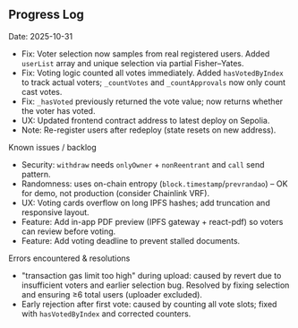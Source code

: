 ## Progress Log

Date: 2025-10-31

- Fix: Voter selection now samples from real registered users. Added `userList` array and unique selection via partial Fisher–Yates.
- Fix: Voting logic counted all votes immediately. Added `hasVotedByIndex` to track actual voters; `_countVotes` and `_countApprovals` now only count cast votes.
- Fix: `_hasVoted` previously returned the vote value; now returns whether the voter has voted.
- UX: Updated frontend contract address to latest deploy on Sepolia.
- Note: Re-register users after redeploy (state resets on new address).

Known issues / backlog
- Security: `withdraw` needs `onlyOwner` + `nonReentrant` and `call` send pattern.
- Randomness: uses on-chain entropy (`block.timestamp`/`prevrandao`) – OK for demo, not production (consider Chainlink VRF).
- UX: Voting cards overflow on long IPFS hashes; add truncation and responsive layout.
- Feature: Add in-app PDF preview (IPFS gateway + react-pdf) so voters can review before voting.
- Feature: Add voting deadline to prevent stalled documents.

Errors encountered & resolutions
- "transaction gas limit too high" during upload: caused by revert due to insufficient voters and earlier selection bug. Resolved by fixing selection and ensuring ≥6 total users (uploader excluded).
- Early rejection after first vote: caused by counting all vote slots; fixed with `hasVotedByIndex` and corrected counters.


